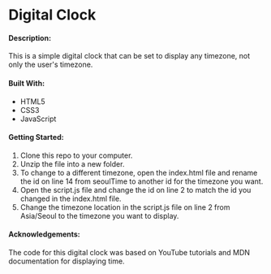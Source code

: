 # Digital Clock

#### Description:

This is a simple digital clock that can be set to display any timezone, not only the user's timezone.

#### Built With:

- HTML5
- CSS3
- JavaScript

#### Getting Started:

1. Clone this repo to your computer.
2. Unzip the file into a new folder.
3. To change to a different timezone, open the index.html file and rename the id on line 14 from seoulTime to another id for the timezone you want.
4. Open the script.js file and change the id on line 2 to match the id you changed in the index.html file.
5. Change the timezone location in the script.js file on line 2 from Asia/Seoul to the timezone you want to display.

#### Acknowledgements:

The code for this digital clock was based on YouTube tutorials and MDN documentation for displaying time.
